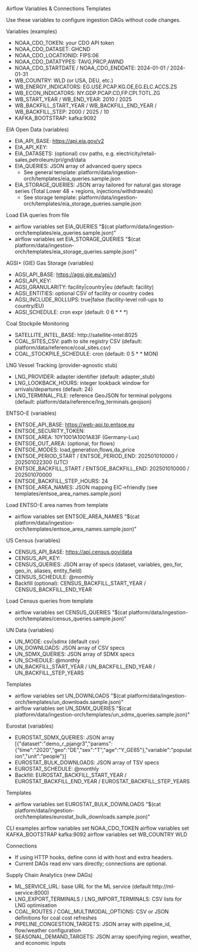 Airflow Variables & Connections Templates

Use these variables to configure ingestion DAGs without code changes.

Variables (examples)
- NOAA_CDO_TOKEN: your CDO API token
- NOAA_CDO_DATASET: GHCND
- NOAA_CDO_LOCATIONID: FIPS:06
- NOAA_CDO_DATATYPES: TAVG,PRCP,AWND
- NOAA_CDO_STARTDATE / NOAA_CDO_ENDDATE: 2024-01-01 / 2024-01-31
- WB_COUNTRY: WLD (or USA, DEU, etc.)
- WB_ENERGY_INDICATORS: EG.USE.PCAP.KG.OE,EG.ELC.ACCS.ZS
- WB_ECON_INDICATORS: NY.GDP.PCAP.CD,FP.CPI.TOTL.ZG
- WB_START_YEAR / WB_END_YEAR: 2010 / 2025
- WB_BACKFILL_START_YEAR / WB_BACKFILL_END_YEAR / WB_BACKFILL_STEP: 2000 / 2025 / 10
- KAFKA_BOOTSTRAP: kafka:9092

EIA Open Data (variables)
- EIA_API_BASE: https://api.eia.gov/v2
- EIA_API_KEY: <your key>
- EIA_DATASETS: (optional) csv paths, e.g. electricity/retail-sales,petroleum/pri/gnd/data
- EIA_QUERIES: JSON array of advanced query specs
  - See general template: platform/data/ingestion-orch/templates/eia_queries.sample.json
- EIA_STORAGE_QUERIES: JSON array tailored for natural gas storage series (Total Lower 48 + regions, injections/withdrawals)
  - See storage template: platform/data/ingestion-orch/templates/eia_storage_queries.sample.json

Load EIA queries from file
- airflow variables set EIA_QUERIES "$(cat platform/data/ingestion-orch/templates/eia_queries.sample.json)"
- airflow variables set EIA_STORAGE_QUERIES "$(cat platform/data/ingestion-orch/templates/eia_storage_queries.sample.json)"

AGSI+ (GIE) Gas Storage (variables)
- AGSI_API_BASE: https://agsi.gie.eu/api/v1
- AGSI_API_KEY: <your key>
- AGSI_GRANULARITY: facility|country|eu (default: facility)
- AGSI_ENTITIES: optional CSV of facility or country codes
- AGSI_INCLUDE_ROLLUPS: true|false (facility-level roll-ups to country/EU)
- AGSI_SCHEDULE: cron expr (default: 0 6 * * *)

Coal Stockpile Monitoring
- SATELLITE_INTEL_BASE: http://satellite-intel:8025
- COAL_SITES_CSV: path to site registry CSV (default: platform/data/reference/coal_sites.csv)
- COAL_STOCKPILE_SCHEDULE: cron (default: 0 5 * * MON)

LNG Vessel Tracking (provider-agnostic stub)
- LNG_PROVIDER: adapter identifier (default: adapter_stub)
- LNG_LOOKBACK_HOURS: integer lookback window for arrivals/departures (default: 24)
- LNG_TERMINAL_FILE: reference GeoJSON for terminal polygons (default: platform/data/reference/lng_terminals.geojson)

ENTSO-E (variables)
- ENTSOE_API_BASE: https://web-api.tp.entsoe.eu
- ENTSOE_SECURITY_TOKEN: <your token>
- ENTSOE_AREA: 10Y1001A1001A83F (Germany-Lux)
- ENTSOE_OUT_AREA: (optional, for flows)
- ENTSOE_MODES: load,generation,flows,da_price
- ENTSOE_PERIOD_START / ENTSOE_PERIOD_END: 202501010000 / 202501022300 (UTC)
- ENTSOE_BACKFILL_START / ENTSOE_BACKFILL_END: 202501010000 / 202501070000
- ENTSOE_BACKFILL_STEP_HOURS: 24
- ENTSOE_AREA_NAMES: JSON mapping EIC→friendly (see templates/entsoe_area_names.sample.json)

Load ENTSO-E area names from template
- airflow variables set ENTSOE_AREA_NAMES "$(cat platform/data/ingestion-orch/templates/entsoe_area_names.sample.json)"

US Census (variables)
- CENSUS_API_BASE: https://api.census.gov/data
- CENSUS_API_KEY: <your key>
- CENSUS_QUERIES: JSON array of specs (dataset, variables, geo_for, geo_in, aliases, entity_field)
- CENSUS_SCHEDULE: @monthly
- Backfill (optional): CENSUS_BACKFILL_START_YEAR / CENSUS_BACKFILL_END_YEAR

Load Census queries from template
- airflow variables set CENSUS_QUERIES "$(cat platform/data/ingestion-orch/templates/census_queries.sample.json)"

UN Data (variables)
- UN_MODE: csv|sdmx (default csv)
- UN_DOWNLOADS: JSON array of CSV specs
- UN_SDMX_QUERIES: JSON array of SDMX specs
- UN_SCHEDULE: @monthly
- UN_BACKFILL_START_YEAR / UN_BACKFILL_END_YEAR / UN_BACKFILL_STEP_YEARS

Templates
- airflow variables set UN_DOWNLOADS "$(cat platform/data/ingestion-orch/templates/un_downloads.sample.json)"
- airflow variables set UN_SDMX_QUERIES "$(cat platform/data/ingestion-orch/templates/un_sdmx_queries.sample.json)"

Eurostat (variables)
- EUROSTAT_SDMX_QUERIES: JSON array [{"dataset":"demo_r_pjangr3","params":{"time":"2020","geo":"DE","sex":"T","age":"Y_GE65"},"variable":"population","unit":"people"}]
- EUROSTAT_BULK_DOWNLOADS: JSON array of TSV specs
- EUROSTAT_SCHEDULE: @monthly
- Backfill: EUROSTAT_BACKFILL_START_YEAR / EUROSTAT_BACKFILL_END_YEAR / EUROSTAT_BACKFILL_STEP_YEARS

Templates
- airflow variables set EUROSTAT_BULK_DOWNLOADS "$(cat platform/data/ingestion-orch/templates/eurostat_bulk_downloads.sample.json)"


CLI examples
airflow variables set NOAA_CDO_TOKEN <token>
airflow variables set KAFKA_BOOTSTRAP kafka:9092
airflow variables set WB_COUNTRY WLD

Connections
- If using HTTP hooks, define conn id with host and extra headers.
- Current DAGs read env vars directly; connections are optional.

Supply Chain Analytics (new DAGs)
- ML_SERVICE_URL: base URL for the ML service (default http://ml-service:8000)
- LNG_EXPORT_TERMINALS / LNG_IMPORT_TERMINALS: CSV lists for LNG optimisation
- COAL_ROUTES / COAL_MULTIMODAL_OPTIONS: CSV or JSON definitions for coal cost refreshes
- PIPELINE_CONGESTION_TARGETS: JSON array with pipeline_id, flow/weather configuration
- SEASONAL_DEMAND_TARGETS: JSON array specifying region, weather, and economic inputs
